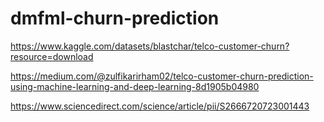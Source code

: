 # dmfml-churn-prediction

https://www.kaggle.com/datasets/blastchar/telco-customer-churn?resource=download



https://medium.com/@zulfikarirham02/telco-customer-churn-prediction-using-machine-learning-and-deep-learning-8d1905b04980

https://www.sciencedirect.com/science/article/pii/S2666720723001443

